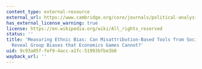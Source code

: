 ```yaml
---
content_type: external-resource
external_url: https://www.cambridge.org/core/journals/political-analysis/article/measuring-ethnic-bias-can-misattributionbased-tools-from-social-psychology-reveal-group-biases-that-economics-games-cannot/D573C3DF2310997BAAF591249E78D4EB
has_external_license_warning: true
license: https://en.wikipedia.org/wiki/All_rights_reserved
status: ''
title: 'Measuring Ethnic Bias: Can Misattribution-Based Tools from Social Psychology
  Reveal Group Biases that Economics Games Cannot?'
uid: 9c93a05f-fef9-4acc-a1fc-51993bfbe3b0
wayback_url: ''
---
```

